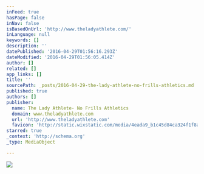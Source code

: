 ```yaml
---
inFeed: true
hasPage: false
inNav: false
isBasedOnUrl: 'http://www.theladyathlete.com/'
inLanguage: null
keywords: []
description: ''
datePublished: '2016-04-29T01:56:16.293Z'
dateModified: '2016-04-29T01:56:05.414Z'
author: []
related: []
app_links: []
title: ''
sourcePath: _posts/2016-04-29-the-lady-athlete-no-frills-athletics.md
published: true
authors: []
publisher:
  name: The Lady Athlete- No Frills Athletics
  domain: www.theladyathlete.com
  url: 'http://www.theladyathlete.com'
  favicon: 'http://static.wixstatic.com/media/4eada9_b1c45d84ca324f1f8a0b0fb886a0cd24.jpg/v1/fill/w_16%2Ch_16%2Clg_1/4eada9_b1c45d84ca324f1f8a0b0fb886a0cd24.jpg'
starred: true
_context: 'http://schema.org'
_type: MediaObject

---
```

![](https://the-grid-user-content.s3-us-west-2.amazonaws.com/bd7dffa4-0910-47ae-ae64-3df608532c34.png)